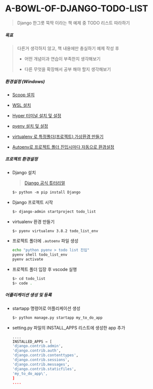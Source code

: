 # A-BOWL-OF-DJANGO-TODO-LIST

> Django 한그릇 뚝딱 이라는 책 예제 중 TODO 리스트 따라하기



##### 목표

> 다른거 생각하지 않고, 책 내용에만 충실하기
> 예제 작성 후
>
> - 어떤 개념이과 연습이 부족한지 생각해보기
>
> - 다른 무엇을 확장해서 공부 해야 할지 생각해보기



##### 환경설정 (Windows)

- [Scoop 설치](https://github.com/jjori-master/pre-blog/blob/master/dev-env/%5B%ED%99%98%EA%B2%BD%EC%84%A4%EC%A0%95%5D%20(%ED%95%84%EC%88%98)%20Scoop%20%EC%84%A4%EC%B9%98.md)

- [WSL 설치](https://github.com/jjori-master/pre-blog/blob/master/dev-env/%5B%ED%99%98%EA%B2%BD%EC%84%A4%EC%A0%95%5D%20(%ED%95%84%EC%88%98)%20WSL%20%EC%84%A4%EC%B9%98.md)

- [Hyper 터미널 설치 및 설정](https://github.com/jjori-master/pre-blog/blob/master/dev-env/%5B%EC%83%9D%EC%82%B0%EC%84%B1%5D%20(%EC%84%A0%ED%83%9D)%20Hyper%20%ED%84%B0%EB%AF%B8%EB%84%90%20%EC%84%A4%EC%B9%98%20%EB%B0%8F%20%EC%84%A4%EC%A0%95.md)

- [pyenv 설치 및 설정](https://github.com/jjori-master/pre-blog/blob/master/dev-env/%5B%EA%B0%9C%EB%B0%9C%ED%99%98%EA%B2%BD%5D%20(%ED%95%84%EC%88%98)%20pyenv%EB%A1%9C%20python%20%ED%99%98%EA%B2%BD%EC%84%A4%EC%A0%95.md)

- [virtualenv 로 특정폴더(프로젝트) 가상환경 만들기](https://github.com/jjori-master/pre-blog/blob/master/dev-env/%5B%EA%B0%9C%EB%B0%9C%ED%99%98%EA%B2%BD%5D%20(%ED%95%84%EC%88%98)%20Virtualenv%20%EB%A1%9C%20%ED%8A%B9%EC%A0%95%ED%8F%B4%EB%8D%94(%ED%94%84%EB%A1%9C%EC%A0%9D%ED%8A%B8)%20%EA%B0%80%EC%83%81%ED%99%98%EA%B2%BD%20%EB%A7%8C%EB%93%A4%EA%B8%B0.md)

- [Autoenv로 프로젝트 폴더 진입시마다 자동으로 환경설정](https://github.com/jjori-master/pre-blog/blob/master/dev-env/%5B%ED%99%98%EA%B2%BD%EC%84%A4%EC%A0%95%5D%20(%ED%95%84%EC%88%98)%20Autoenv%EB%A1%9C%20%ED%94%84%EB%A1%9C%EC%A0%9D%ED%8A%B8%20%ED%8F%B4%EB%8D%94%20%EC%A7%84%EC%9E%85%EC%8B%9C%EB%A7%88%EB%8B%A4%20%EC%9E%90%EB%8F%99%EC%9C%BC%EB%A1%9C%20%ED%99%98%EA%B2%BD%EC%84%A4%EC%A0%95.md)

  

##### 프로젝트 환경설정

- Django 설치

  > [Django 공식 튜터리얼](https://docs.djangoproject.com/ko/3.0/intro/tutorial01/)

  ```bash
  $> python -m pip install Django 
  ```

- Django 프로젝트 시작

  ```bash
  $> django-admin startproject todo_list
  ```

- virtualenv 환경 만들기

  ```bash
  $> pyenv virtualenv 3.8.2 todo_list_env
  ```

- 프로젝트 폴더에 `.autoenv` 파일 생성

  ```bash
  echo "python pyenv > todo list 진입"
  pyenv shell todo_list_env
  pyenv activate
  ```

- 프로젝트 폴더 입장 후 vscode 실행

  ```bash
  $> cd todo_list
  $> code .
  ```



##### 어플리케이션 생성 및 등록

- startapp 명령어로 어플리케이션 생성

  ```bash
  $> python manage.py startapp my_to_do_app
  ```

- setting.py  파일의 INSTALL_APPS 리스트에 생성한 app 추가

  ```python
  ....
  INSTALLED_APPS = [
  'django.contrib.admin',
  'django.contrib.auth',
  'django.contrib.contenttypes',
  'django.contrib.sessions',
  'django.contrib.messages',
  'django.contrib.staticfiles',
  'my_to_do_app\',
  ]
  ....
  ```